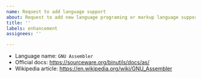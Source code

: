 ```yaml
---
name: Request to add language support
about: Request to add new language programing or markup language support
title: ''
labels: enhancement
assignees: ''

---
```


<!-- If the language has several dialects, specify which one you want. -->
- Language name: `GNU Assembler`
- Official docs: https://sourceware.org/binutils/docs/as/
- Wikipedia article: https://en.wikipedia.org/wiki/GNU_Assembler

<!-- Write here about the things you think are important. -->
